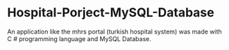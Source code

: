 # Hospital-Porject-MySQL-Database
 An application like the mhrs portal (turkish hospital system) was made with C # programming language and MySQL Database.
